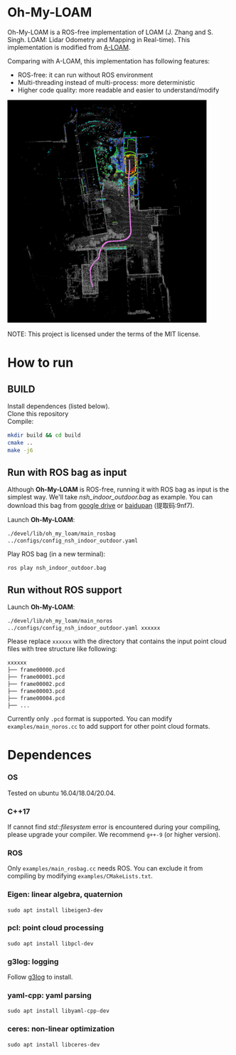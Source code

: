 # Oh-My-LOAM

Oh-My-LOAM is a ROS-free implementation of LOAM (J. Zhang and S. Singh. LOAM: Lidar Odometry and Mapping in Real-time). 
This implementation is modified from [A-LOAM](https://github.com/HKUST-Aerial-Robotics/A-LOAM). 

Comparing with A-LOAM, this implementation has following features:

- ROS-free: it can run without ROS environment
- Multi-threading instead of multi-process: more deterministic
- Higher code quality: more readable and easier to understand/modify

<img src="images/nsh_indoor_outdoor.png" alt="nsh_indoor_outdoor" height="500" align="bottom" />

NOTE: This project is licensed under the terms of the MIT license.

# How to run
## BUILD

Install dependences (listed below).\
Clone this repository\
Compile: 
```bash
mkdir build && cd build
cmake ..
make -j6
```

## Run with ROS bag as input
Although **Oh-My-LOAM** is ROS-free, running it with ROS bag as input is the simplest way.
We'll take *nsh_indoor_outdoor.bag* as example. 
You can download this bag from [google drive](https://drive.google.com/file/d/1s05tBQOLNEDDurlg48KiUWxCp-YqYyGH/view) or [baidupan](https://pan.baidu.com/s/1TbfMQ3Rvmmn1hCjFhXSPcQ) (提取码:9nf7).

Launch **Oh-My-LOAM**: 
```
./devel/lib/oh_my_loam/main_rosbag ../configs/config_nsh_indoor_outdoor.yaml
```
Play ROS bag (in a new terminal):
```
ros play nsh_indoor_outdoor.bag
```

## Run without ROS support
Launch **Oh-My-LOAM**:
```
./devel/lib/oh_my_loam/main_noros ../configs/config_nsh_indoor_outdoor.yaml xxxxxx
```
Please replace `xxxxxx` with the directory that contains the input point cloud files with tree structure like following: 
```
xxxxxx
├── frame00000.pcd               
├── frame00001.pcd               
├── frame00002.pcd               
├── frame00003.pcd               
├── frame00004.pcd
├── ...          
```
Currently only `.pcd` format is supported. 
You can modify `examples/main_noros.cc` to add support for other point cloud formats.  

# Dependences

### OS
Tested on ubuntu 16.04/18.04/20.04.

### C++17
If cannot find *std::filesystem* error is encountered during your compiling, please upgrade your compiler. 
We recommend `g++-9` (or higher version).

### ROS
Only `examples/main_rosbag.cc` needs ROS. You can exclude it from compiling by modifying `examples/CMakeLists.txt`.

### Eigen: linear algebra, quaternion
```
sudo apt install libeigen3-dev
```

### pcl: point cloud processing
```
sudo apt install libpcl-dev
```

### g3log: logging
Follow [g3log](https://github.com/KjellKod/g3log) to install.

### yaml-cpp: yaml parsing
```
sudo apt install libyaml-cpp-dev
```

### ceres: non-linear optimization
```
sudo apt install libceres-dev
```
